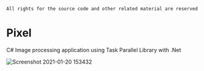 `All rights for the source code and other related material are reserved`

# Pixel
C# Image processing application using Task Parallel Library with .Net


![Screenshot 2021-01-20 153432](https://user-images.githubusercontent.com/55289703/105159794-7fc5dd00-5b35-11eb-829e-1d93d9f4025b.png)

